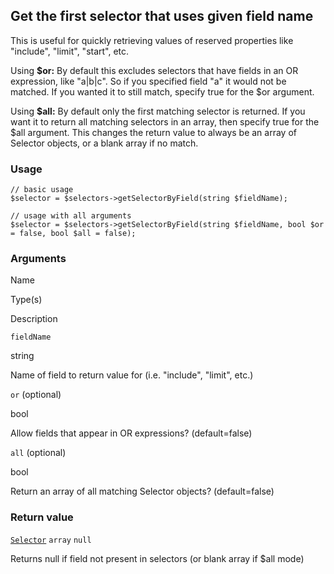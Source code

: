 Get the first selector that uses given field name
-------------------------------------------------

This is useful for quickly retrieving values of reserved properties like "include", "limit", "start", etc.

Using **$or:** By default this excludes selectors that have fields in an OR expression, like "a|b|c". So if you specified field "a" it would not be matched. If you wanted it to still match, specify true for the $or argument.

Using **$all:** By default only the first matching selector is returned. If you want it to return all matching selectors in an array, then specify true for the $all argument. This changes the return value to always be an array of Selector objects, or a blank array if no match.

### Usage

    // basic usage
    $selector = $selectors->getSelectorByField(string $fieldName);
    
    // usage with all arguments
    $selector = $selectors->getSelectorByField(string $fieldName, bool $or = false, bool $all = false);

### Arguments

Name

Type(s)

Description

`fieldName`

string

Name of field to return value for (i.e. "include", "limit", etc.)

`or` (optional)

bool

Allow fields that appear in OR expressions? (default=false)

`all` (optional)

bool

Return an array of all matching Selector objects? (default=false)

### Return value

[`Selector`](/api/ref/selector/) `array` `null`

Returns null if field not present in selectors (or blank array if $all mode)

